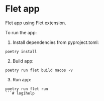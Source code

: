# Flet app

Flet app using Flet extension.

To run the app:

1. Install dependencies from pyproject.toml:

```
poetry install
```

2. Build app:

```
poetry run flet build macos -v
```

3. Run app:

```
poetry run flet run
```# logihelp
